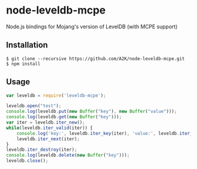node-leveldb-mcpe
=================

Node.js bindings for Mojang's version of LevelDB (with MCPE support)

## Installation

```
$ git clone --recursive https://github.com/A2K/node-leveldb-mcpe.git
$ npm install
```

## Usage

```javascript
var leveldb = require('leveldb-mcpe');

leveldb.open("test");
console.log(leveldb.put(new Buffer("key"), new Buffer("value")));
console.log(leveldb.get(new Buffer("key")));
var iter = leveldb.iter_new();
while(leveldb.iter_valid(iter)) {
    console.log('key:', leveldb.iter_key(iter), 'value:', leveldb.iter_value(iter));
    leveldb.iter_next(iter);
}
leveldb.iter_destroy(iter);
console.log(leveldb.delete(new Buffer("key")));
leveldb.close();
```
